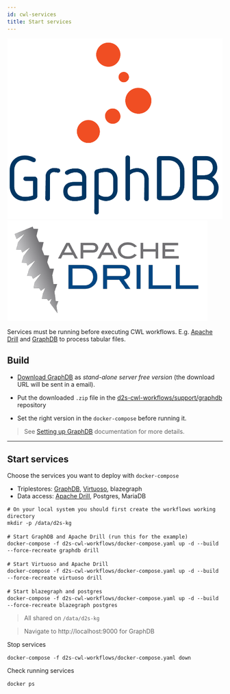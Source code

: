 ```yaml
---
id: cwl-services
title: Start services
---
```


[![GraphDB](/img/graphdb-logo.png)](https://ontotext.com/products/graphdb/)
[![Apache Drill](/img/drill-logo.png)](https://github.com/amalic/apache-drill)



Services must be running before executing CWL workflows. E.g. [Apache Drill](https://github.com/amalic/apache-drill) and [GraphDB](https://github.com/MaastrichtU-IDS/graphdb/) to process tabular files.



## Build

* [Download GraphDB](https://ontotext.com/products/graphdb/) as *stand-alone server free version* (the download URL will be sent in a email). 

* Put the downloaded `.zip` file in the [d2s-cwl-workflows/support/graphdb](https://github.com/MaastrichtU-IDS/d2s-cwl-workflows/tree/master/support) repository

* Set the right version in the `docker-compose` before running it.

> See [Setting up GraphDB](/docs/guide-graphdb) documentation for more details.

---

## Start services

Choose the services you want to deploy with `docker-compose`

* Triplestores: [GraphDB](https://github.com/MaastrichtU-IDS/graphdb), [Virtuoso](https://hub.docker.com/r/tenforce/virtuoso/), blazegraph
* Data access: [Apache Drill](https://github.com/amalic/apache-drill), Postgres, MariaDB

```shell
# On your local system you should first create the workflows working directory
mkdir -p /data/d2s-kg

# Start GraphDB and Apache Drill (run this for the example)
docker-compose -f d2s-cwl-workflows/docker-compose.yaml up -d --build --force-recreate graphdb drill

# Start Virtuoso and Apache Drill
docker-compose -f d2s-cwl-workflows/docker-compose.yaml up -d --build --force-recreate virtuoso drill

# Start blazegraph and postgres
docker-compose -f d2s-cwl-workflows/docker-compose.yaml up -d --build --force-recreate blazegraph postgres
```

> All shared on `/data/d2s-kg`

>  Navigate to http://localhost:9000 for GraphDB

Stop services

```shell
docker-compose -f d2s-cwl-workflows/docker-compose.yaml down
```

Check running services

```shell
docker ps
```